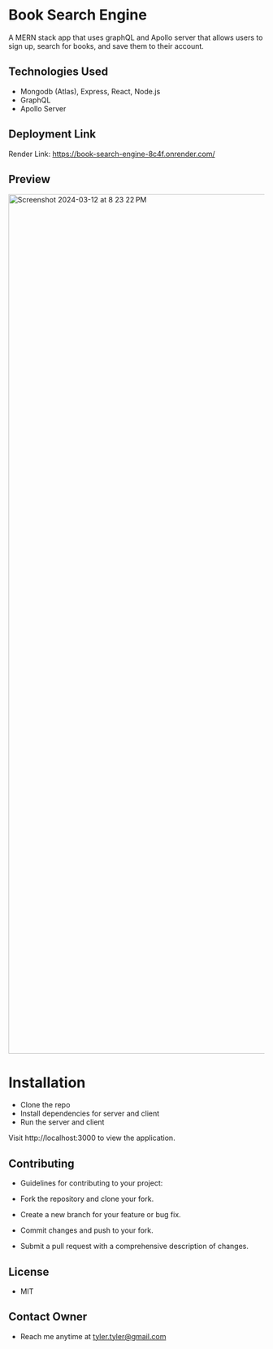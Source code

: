 # Book Search Engine

A MERN stack app that uses graphQL and Apollo server that allows users to sign up, search for books, and save them to their account.

## Technologies Used
- Mongodb (Atlas), Express, React, Node.js
- GraphQL
- Apollo Server

## Deployment Link
Render Link: https://book-search-engine-8c4f.onrender.com/

## Preview
<img width="1691" alt="Screenshot 2024-03-12 at 8 23 22 PM" src="https://github.com/tyleryannes94/book-search-engine/assets/144497240/fdd4be79-e482-4391-9fec-fdf3bbc02e86">


# Installation
- Clone the repo
- Install dependencies for server and client
- Run the server and client

Visit http://localhost:3000 to view the application.

## Contributing
- Guidelines for contributing to your project:

- Fork the repository and clone your fork.
- Create a new branch for your feature or bug fix.
- Commit changes and push to your fork.
- Submit a pull request with a comprehensive description of changes.

## License
- MIT

## Contact Owner
- Reach me anytime at tyler.tyler@gmail.com
